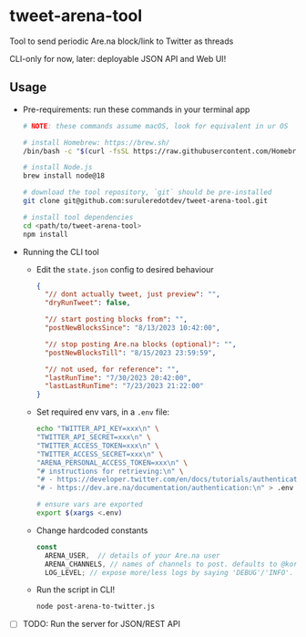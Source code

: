 # tweet-arena-tool

Tool to send periodic Are.na block/link to Twitter as threads

CLI-only for now, later: deployable JSON API and Web UI!

## Usage

- Pre-requirements: run these commands in your terminal app

  ```sh
  # NOTE: these commands assume macOS, look for equivalent in ur OS

  # install Homebrew: https://brew.sh/
  /bin/bash -c "$(curl -fsSL https://raw.githubusercontent.com/Homebrew/install/HEAD/install.sh)"

  # install Node.js
  brew install node@18

  # download the tool repository, `git` should be pre-installed
  git clone git@github.com:suruleredotdev/tweet-arena-tool.git

  # install tool dependencies
  cd <path/to/tweet-arena-tool>
  npm install
  ```

- Running the CLI tool

  - Edit the `state.json` config to desired behaviour

    ```json
    {
      "// dont actually tweet, just preview": "",
      "dryRunTweet": false,

      "// start posting blocks from": "",
      "postNewBlocksSince": "8/13/2023 10:42:00",

      "// stop posting Are.na blocks (optional)": "",
      "postNewBlocksTill": "8/15/2023 23:59:59",

      "// not used, for reference": "",
      "lastRunTime": "7/30/2023 20:42:00",
      "lastLastRunTime": "7/23/2023 21:22:00"
    }
    ```

  - Set required env vars, in a `.env` file:
    ```sh
    echo "TWITTER_API_KEY=xxx\n" \
    "TWITTER_API_SECRET=xxx\n" \
    "TWITTER_ACCESS_TOKEN=xxx\n" \
    "TWITTER_ACCESS_SECRET=xxx\n" \
    "ARENA_PERSONAL_ACCESS_TOKEN=xxx\n" \
    "# instructions for retrieving:\n" \
    "# - https://developer.twitter.com/en/docs/tutorials/authenticating-with-twitter-api-for-enterprise/authentication-method-overview#oauth1.0a\n" \
    "# - https://dev.are.na/documentation/authentication:\n" > .env

    # ensure vars are exported
    export $(xargs <.env)
    ```

  - Change hardcoded constants

    ```js
    const
      ARENA_USER,  // details of your Are.na user
      ARENA_CHANNELS, // names of channels to post. defaults to @korede-ta's channels TODO: make this dynamic
      LOG_LEVEL; // expose more/less logs by saying 'DEBUG'/'INFO'. defaults to 'ERROR'
    ```

  - Run the script in CLI!

    ```sh
    node post-arena-to-twitter.js
    ```

- [ ] TODO: Run the server for JSON/REST API
